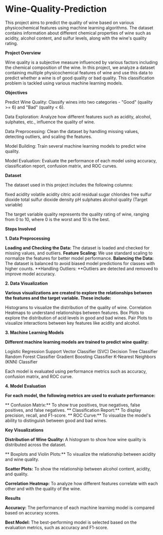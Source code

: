 # Wine-Quality-Prediction

This project aims to predict the quality of wine based on various physicochemical features using machine learning algorithms. The dataset contains information about different chemical properties of wine such as acidity, alcohol content, and sulfur levels, along with the wine's quality rating.


**Project Overview**

Wine quality is a subjective measure influenced by various factors including the chemical composition of the wine. In this project, we analyze a dataset containing multiple physicochemical features of wine and use this data to predict whether a wine is of good quality or bad quality. This classification problem is tackled using various machine learning models.


**Objectives**

  Predict Wine Quality: Classify wines into two categories - "Good" (quality >= 6) and "Bad" (quality < 6).
  
  Data Exploration: Analyze how different features such as acidity, alcohol, sulphates, etc., influence the quality of wine.
  
  Data Preprocessing: Clean the dataset by handling missing values, detecting outliers, and scaling the features.
  
  Model Building: Train several machine learning models to predict wine quality.
  
  Model Evaluation: Evaluate the performance of each model using accuracy, classification report, confusion matrix, and ROC curves.


**Dataset**

The dataset used in this project includes the following columns:

  fixed acidity
  volatile acidity
  citric acid
  residual sugar
  chlorides
  free sulfur dioxide
  total sulfur dioxide
  density
  pH
  sulphates
  alcohol
  quality (Target variable)
  
The target variable quality represents the quality rating of wine, ranging from 0 to 10, where 0 is the worst and 10 is the best.


**Steps Involved**

**1. Data Preprocessing**

**Loading and Checking the Data:** The dataset is loaded and checked for missing values, and outliers.
**Feature Scaling:** We use standard scaling to normalize the features for better model performance.
**Balancing the Data:** The dataset is balanced to avoid biased model predictions for classes with higher counts.
**Handling Outliers: **Outliers are detected and removed to improve model accuracy.


**2. Data Visualization**

**Various visualizations are created to explore the relationships between the features and the target variable. These include:**

  Histograms to visualize the distribution of the quality of wine.
  Correlation Heatmaps to understand relationships between features.
  Box Plots to explore the distribution of acid levels in good and bad wines.
  Pair Plots to visualize interactions between key features like acidity and alcohol.

**3. Machine Learning Models**

**Different machine learning models are trained to predict wine quality:**

  Logistic Regression
  Support Vector Classifier (SVC)
  Decision Tree Classifier
  Random Forest Classifier
  Gradient Boosting Classifier
  K-Nearest Neighbors (KNN) Classifier

Each model is evaluated using performance metrics such as accuracy, confusion matrix, and ROC curve.


**4. Model Evaluation**

**For each model, the following metrics are used to evaluate performance:**

 ** Confusion Matrix:** To show true positives, true negatives, false positives, and false negatives.
 ** Classification Report:** To display precision, recall, and F1-score.
 ** ROC Curve:** To visualize the model's ability to distinguish between good and bad wines.
 

**Key Visualizations**

  **Distribution of Wine Quality:** A histogram to show how wine quality is distributed across the dataset.
  
  ** Boxplots and Violin Plots:** To visualize the relationship between acidity and wine quality.
  
  **Scatter Plots:** To show the relationship between alcohol content, acidity, and quality.
  
  **Correlation Heatmap:** To analyze how different features correlate with each other and with the quality of the wine.
  

**Results**

**Accuracy:** The performance of each machine learning model is compared based on accuracy scores.

**Best Model:** The best-performing model is selected based on the evaluation metrics, such as accuracy and F1-score.

